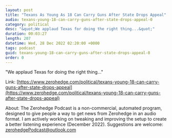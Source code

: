 ```yaml
---
layout: post
title: "Texans As Young As 18 Can Carry Guns After State Drops Appeal"
audio: texans-young-18-can-carry-guns-after-state-drops-appeal-0
category: political
desc: "&quot;We applaud Texas for doing the right thing...&quot;"
duration: 00:03:27
length: 207
datetime: Wed, 28 Dec 2022 02:20:00 +0000
tags: podcast
guid: texans-young-18-can-carry-guns-after-state-drops-appeal-0
order: 0
---
```

&quot;We applaud Texas for doing the right thing...&quot;

Link: [https://www.zerohedge.com/political/texans-young-18-can-carry-guns-after-state-drops-appeal](https://www.zerohedge.com/political/texans-young-18-can-carry-guns-after-state-drops-appeal)

About: The Zerohedge Podcast is a non-commercial, automated program, designed to give people a way to get news from Zerohedge in an audio format.  I am actively working on tweaking and improving the setup to create a better listening experience (December 2022).  Suggestions are welcome: [zerohedgePodcast@outlook.com](mailto:zerohedgePodcast@outlook.com)